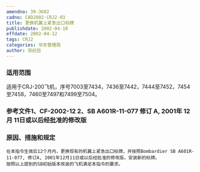 ```yaml
---
amendno: 39-3602
cadno: CAD2002-CRJ2-03
title: 更换机翼上紧急出口标牌
publishdate: 2002-04-10
effdate: 2002-04-12
tags: CRJ2
categories: 华东管理局
author: 邬纪召
---
```


### 适用范围 
适用于CRJ-200飞机，序号7003至7434，7436至7442，7444至7452，7454至7458，7460至7497和7499至7504。

### 参考文件1、CF-2002-12 2、SB A601R-11-077 修订 A, 2001年 12月 11日或以后经批准的修改版

### 原因、措施和规定 
    在本指令生效后12个月内，更换现有的机翼上紧急出口标牌，并按照Bombardier SB A601R-11-077, 修订A, 2001年12月11日或以后经批准的修改版，安装新的标牌。 
    按照以上提到的SB初始版本改装的飞机满足本指令的要求。 
